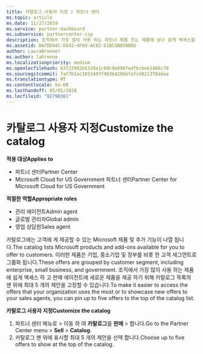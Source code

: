 ```yaml
---
title: 카탈로그 사용자 지정 | 파트너 센터
ms.topic: article
ms.date: 11/27/2019
ms.service: partner-dashboard
ms.subservice: partnercenter-csp
description: 조직에서 가장 많이 사용 하는 파트너 제품 또는 제품에 보다 쉽게 액세스할 수 있도록 Microsoft 카탈로그를 사용자 지정 하는 방법을 알아봅니다.
ms.assetid: DA7DD94C-E642-4F69-AC02-61BC5B05BB0D
author: LauraBrenner
ms.author: labrenne
ms.localizationpriority: medium
ms.openlocfilehash: b3f22902b5329a1c60c9e890fedfbcbe61486c70
ms.sourcegitcommit: faf7b1ac1653497f963b428bbfafcd821378adaa
ms.translationtype: MT
ms.contentlocale: ko-KR
ms.lasthandoff: 05/05/2020
ms.locfileid: "82798361"
---
```

# <a name="customize-the-catalog"></a><span data-ttu-id="f7aef-103">카탈로그 사용자 지정</span><span class="sxs-lookup"><span data-stu-id="f7aef-103">Customize the catalog</span></span>

<span data-ttu-id="f7aef-104">**적용 대상**</span><span class="sxs-lookup"><span data-stu-id="f7aef-104">**Applies to**</span></span>

-  <span data-ttu-id="f7aef-105">파트너 센터</span><span class="sxs-lookup"><span data-stu-id="f7aef-105">Partner Center</span></span>
-  <span data-ttu-id="f7aef-106">Microsoft Cloud for US Government 파트너 센터</span><span class="sxs-lookup"><span data-stu-id="f7aef-106">Partner Center for Microsoft Cloud for US Government</span></span>

<span data-ttu-id="f7aef-107">**적절한 역할**</span><span class="sxs-lookup"><span data-stu-id="f7aef-107">**Appropriate roles**</span></span>

- <span data-ttu-id="f7aef-108">관리 에이전트</span><span class="sxs-lookup"><span data-stu-id="f7aef-108">Admin agent</span></span>
- <span data-ttu-id="f7aef-109">글로벌 관리자</span><span class="sxs-lookup"><span data-stu-id="f7aef-109">Global admin</span></span>
- <span data-ttu-id="f7aef-110">영업 상담원</span><span class="sxs-lookup"><span data-stu-id="f7aef-110">Sales agent</span></span>

<span data-ttu-id="f7aef-111">카탈로그에는 고객에 게 제공할 수 있는 Microsoft 제품 및 추가 기능이 나열 됩니다.</span><span class="sxs-lookup"><span data-stu-id="f7aef-111">The catalog lists Microsoft products and add-ons available for you to offer to customers.</span></span> <span data-ttu-id="f7aef-112">이러한 제품은 기업, 중소기업 및 정부를 비롯 한 고객 세그먼트로 그룹화 됩니다.</span><span class="sxs-lookup"><span data-stu-id="f7aef-112">These offers are grouped by customer segment, including enterprise, small business, and government.</span></span> <span data-ttu-id="f7aef-113">조직에서 가장 많이 사용 하는 제품에 쉽게 액세스 하 고 판매 에이전트에 새로운 제품을 제공 하기 위해 카탈로그 목록의 맨 위에 최대 5 개의 제안을 고정할 수 있습니다.</span><span class="sxs-lookup"><span data-stu-id="f7aef-113">To make it easier to access the offers that your organization uses the most or to showcase new offers to your sales agents, you can pin up to five offers to the top of the catalog list.</span></span>

<span data-ttu-id="f7aef-114">**카탈로그 사용자 지정**</span><span class="sxs-lookup"><span data-stu-id="f7aef-114">**Customize the catalog**</span></span>

1.  <span data-ttu-id="f7aef-115">파트너 센터 메뉴로 &gt; 이동 하 여 **카탈로그**를 **판매** &gt; 합니다.</span><span class="sxs-lookup"><span data-stu-id="f7aef-115">Go to the Partner Center menu &gt; **Sell** &gt; **Catalog**.</span></span>
2.  <span data-ttu-id="f7aef-116">카탈로그 맨 위에 표시할 최대 5 개의 제안을 선택 합니다.</span><span class="sxs-lookup"><span data-stu-id="f7aef-116">Choose up to five offers to show at the top of the catalog.</span></span>

 

 



